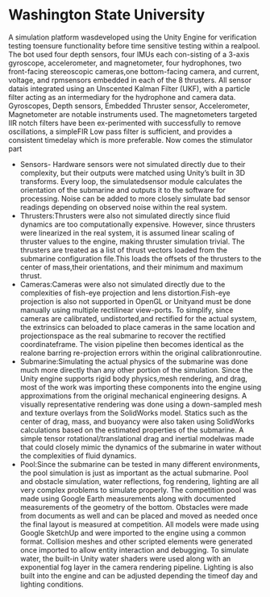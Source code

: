 # Washington State University
A simulation  platform  wasdeveloped  using  the  Unity  Engine  for  verification  testing  toensure functionality before time sensitive testing within a realpool.
The bot used  four  depth  sensors,  four  IMUs  each  con-sisting of a 3-axis gyroscope, accelerometer, and magnetometer, four hydrophones, two front-facing stereoscopic cameras,one  bottom-facing  camera,  and  current,  voltage,  and  rpmsensors  embedded  in  each  of  the  8  thrusters.  All  sensor  datais  integrated  using  an  Unscented  Kalman  Filter  (UKF),  with a particle  filter  acting  as  an  intermediary  for  the  hydrophone and camera data.
Gyroscopes, Depth sensors, Embedded Thruster sensor, Accelerometer, Magnetometer are notable instruments used. 
The magnetometers targeted IIR notch filters have been ex-perimented with successfully to remove oscillations, a simpleFIR Low pass filter is sufficient, and provides a consistent timedelay  which  is  more  preferable. 
Now comes the stimulator part
* Sensors- Hardware  sensors  were  not  simulated  directly due to their complexity, but their outputs were matched using Unity’s  built  in  3D  transforms.  Every  loop,  the  simulatedsensor module calculates the orientation of the submarine and outputs it to the software for processing. Noise can be added to  more  closely  simulate  bad  sensor  readings  depending  on observed noise within the real system.
* Thrusters:Thrusters  were  also  not  simulated  directly since fluid dynamics are too computationally expensive. However,  since  thrusters  were  linearized  in  the  real  system,  it  is assumed linear scaling of thruster values to the engine, making thruster simulation trivial. The thrusters are treated as a list of thrust  vectors  loaded  from  the  submarine  configuration  file.This  loads  the  offsets  of  the  thrusters  to  the  center  of  mass,their  orientations,  and  their  minimum  and  maximum  thrust.
* Cameras:Cameras were also not simulated directly due to  the  complexities  of  fish-eye  projection  and  lens  distortion.Fish-eye projection is also not supported in OpenGL or Unityand  must  be  done  manually  using  multiple  rectilinear  view-ports.  To  simplify,  since  cameras  are  calibrated,  undistorted,and  rectified  for  the  actual  system,  the  extrinsics  can  beloaded  to  place  cameras  in  the  same  location  and  projectionspace as the real submarine to recover the rectified coordinateframe. The vision pipeline then becomes identical as the realone barring re-projection errors within the original calibrationroutine.
* Submarine:Simulating the actual physics of the submarine was done much more directly than any other portion of the simulation. Since the Unity engine supports rigid body physics,mesh  rendering,  and  drag,  most  of  the  work  was  importing these  components  into  the  engine  using  approximations  from the original mechanical engineering designs. A visually representative rendering was done using a down-sampled mesh and texture  overlays  from  the  SolidWorks  model.  Statics  such  as the center of drag, mass, and buoyancy were also taken using SolidWorks  calculations  based  on  the  estimated  properties  of the submarine.  A simple  tensor  rotational/translational  drag  and  inertial  modelwas  made  that  could  closely  mimic  the  dynamics  of  the submarine in water without the complexities of fluid dynamics.
* Pool:Since the submarine can be tested in many different environments,  the  pool  simulation  is  just  as  important  as the  actual  submarine.  Pool  and  obstacle  simulation,  water reflections, fog rendering, lighting are all very complex problems  to  simulate  properly.  The  competition  pool  was  made using  Google  Earth  measurements  along  with  documented measurements of the geometry of the bottom. Obstacles were made  from  documents  as  well  and  can  be  placed  and  moved as needed once the final layout is measured at competition. All models were made using Google SketchUp and were imported to  the  engine  using  a  common  format.  Collision  meshes  and other scripted elements were generated once imported to allow entity interaction and debugging. To simulate water, the built-in  Unity  water  shaders  were  used  along  with  an  exponential fog  layer  in  the  camera  rendering  pipeline.  Lighting  is  also built  into  the  engine  and  can  be  adjusted  depending  the  timeof day and lighting conditions.  
